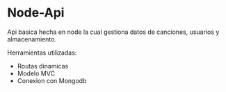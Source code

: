 # Node-Api
 Api basica hecha en node la cual gestiona datos de canciones, usuarios y almacenamiento. 

Herramientas utilizadas:
- Routas dinamicas
- Modelo MVC
- Conexion con Mongodb 